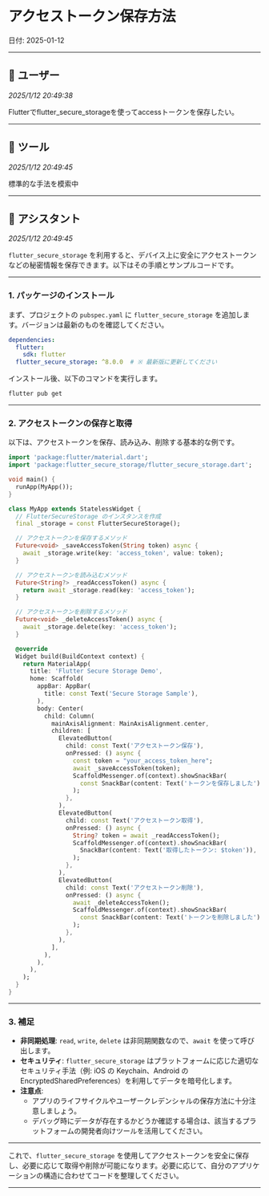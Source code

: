 # アクセストークン保存方法

日付: 2025-01-12

---

## 👤 ユーザー
*2025/1/12 20:49:38*

Flutterでflutter\_secure\_storageを使ってaccessトークンを保存したい。

---

## 🔧 ツール
*2025/1/12 20:49:45*

標準的な手法を模索中

---

## 🤖 アシスタント
*2025/1/12 20:49:45*

`flutter_secure_storage` を利用すると、デバイス上に安全にアクセストークンなどの秘密情報を保存できます。以下はその手順とサンプルコードです。

---

### 1. パッケージのインストール

まず、プロジェクトの `pubspec.yaml` に `flutter_secure_storage` を追加します。バージョンは最新のものを確認してください。

```yaml
dependencies:
  flutter:
    sdk: flutter
  flutter_secure_storage: ^8.0.0  # ※ 最新版に更新してください
```

インストール後、以下のコマンドを実行します。

```bash
flutter pub get
```

---

### 2. アクセストークンの保存と取得

以下は、アクセストークンを保存、読み込み、削除する基本的な例です。

```dart
import 'package:flutter/material.dart';
import 'package:flutter_secure_storage/flutter_secure_storage.dart';

void main() {
  runApp(MyApp());
}

class MyApp extends StatelessWidget {
  // FlutterSecureStorage のインスタンスを作成
  final _storage = const FlutterSecureStorage();

  // アクセストークンを保存するメソッド
  Future<void> _saveAccessToken(String token) async {
    await _storage.write(key: 'access_token', value: token);
  }

  // アクセストークンを読み込むメソッド
  Future<String?> _readAccessToken() async {
    return await _storage.read(key: 'access_token');
  }

  // アクセストークンを削除するメソッド
  Future<void> _deleteAccessToken() async {
    await _storage.delete(key: 'access_token');
  }

  @override
  Widget build(BuildContext context) {
    return MaterialApp(
      title: 'Flutter Secure Storage Demo',
      home: Scaffold(
        appBar: AppBar(
          title: const Text('Secure Storage Sample'),
        ),
        body: Center(
          child: Column(
            mainAxisAlignment: MainAxisAlignment.center,
            children: [
              ElevatedButton(
                child: const Text('アクセストークン保存'),
                onPressed: () async {
                  const token = "your_access_token_here";
                  await _saveAccessToken(token);
                  ScaffoldMessenger.of(context).showSnackBar(
                    const SnackBar(content: Text('トークンを保存しました')),
                  );
                },
              ),
              ElevatedButton(
                child: const Text('アクセストークン取得'),
                onPressed: () async {
                  String? token = await _readAccessToken();
                  ScaffoldMessenger.of(context).showSnackBar(
                    SnackBar(content: Text('取得したトークン: $token')),
                  );
                },
              ),
              ElevatedButton(
                child: const Text('アクセストークン削除'),
                onPressed: () async {
                  await _deleteAccessToken();
                  ScaffoldMessenger.of(context).showSnackBar(
                    const SnackBar(content: Text('トークンを削除しました')),
                  );
                },
              ),
            ],
          ),
        ),
      ),
    );
  }
}
```

---

### 3. 補足

- **非同期処理**: `read`, `write`, `delete` は非同期関数なので、`await` を使って呼び出します。
- **セキュリティ**: `flutter_secure_storage` はプラットフォームに応じた適切なセキュリティ手法（例: iOS の Keychain、Android の EncryptedSharedPreferences）を利用してデータを暗号化します。
- **注意点**:  
  - アプリのライフサイクルやユーザークレデンシャルの保存方法に十分注意しましょう。  
  - デバッグ時にデータが存在するかどうか確認する場合は、該当するプラットフォームの開発者向けツールを活用してください。

---

これで、`flutter_secure_storage` を使用してアクセストークンを安全に保存し、必要に応じて取得や削除が可能になります。必要に応じて、自分のアプリケーションの構造に合わせてコードを整理してください。

---
